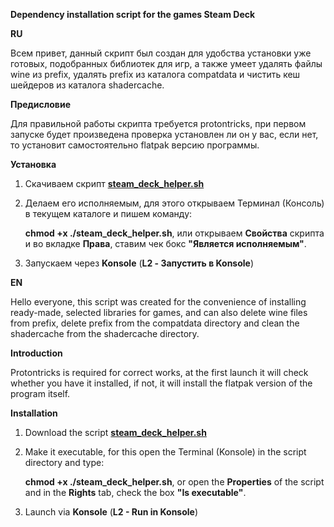 **Dependency installation script for the games Steam Deck**

**RU**

Всем привет, данный скрипт был создан для удобства установки уже готовых, подобранных библиотек для игр, а также умеет удалять файлы wine из prefix, удалять prefix из каталога compatdata и чистить кеш шейдеров из каталога shadercache.

**Предисловие**

Для правильной работы скрипта требуется protontricks, при первом запуске будет произведена проверка установлен ли он у вас, если нет, то установит самостоятельно flatpak версию программы.

**Установка**

1. Скачиваем скрипт **[steam_deck_helper.sh](https://github.com/allians00758/steam_deck_helper/releases/download/dlls/steam_deck_helper.sh)**
2. Делаем его исполняемым, для этого открываем Терминал (Консоль) в текущем каталоге и пишем команду:

   **chmod +x ./steam_deck_helper.sh**, или открываем **Свойства** скрипта и во вкладке **Права**, ставим чек бокс **"Является исполняемым"**.
4. Запускаем через **Konsole** (**L2 - Запустить в Konsole**)
   
**EN**

Hello everyone, this script was created for the convenience of installing ready-made, selected libraries for games, and can also delete wine files from prefix, delete prefix from the compatdata directory and clean the shadercache from the shadercache directory.

**Introduction**

Protontricks is required for correct works, at the first launch it will check whether you have it installed, if not, it will install the flatpak version of the program itself.

**Installation**

1. Download the script **[steam_deck_helper.sh](https://github.com/allians00758/steam_deck_helper/releases/download/dlls/steam_deck_helper.sh)**
2. Make it executable, for this open the Terminal (Konsole) in the script directory and type:

   **chmod +x ./steam_deck_helper.sh**, or open the **Properties** of the script and in the **Rights** tab, check the box **"Is executable"**.
4. Launch via **Konsole** (**L2 - Run in Konsole**)
